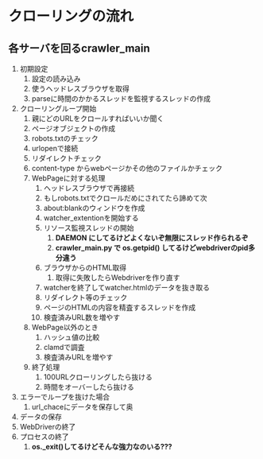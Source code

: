 # クローリングの流れ

## 各サーバを回るcrawler_main

1. 初期設定
   1. 設定の読み込み
   2. 使うヘッドレスブラウザを取得
   3. parseに時間のかかるスレッドを監視するスレッドの作成
2. クローリングループ開始
   1. 親にどのURLをクロールすればいいか聞く
   2. ページオブジェクトの作成
   3. robots.txtのチェック
   4. urlopenで接続
   5. リダイレクトチェック
   6. content-type からwebページかその他のファイルかチェック
   7. WebPageに対する処理
      1. ヘッドレスブラウザで再接続
      2. もしrobots.txtでクロールだめにされてたら諦めて次
      3. about:blankのウィンドウを作成
      4. watcher_extentionを開始する
      5. リソース監視スレッドの開始
         1. **DAEMON にしてるけどよくないぞ無限にスレッド作られるぞ**
         2. **crawler_main.py で os.getpid() してるけどwebdriverのpid多分違う**
      6. ブラウザからのHTML取得
         1. 取得に失敗したらWebdriverを作り直す
      7. watcherを終了してwatcher.htmlのデータを抜き取る
      8. リダイレクト等のチェック
      9. ページのHTMLの内容を精査するスレッドを作成
      10. 検査済みURL数を増やす
   8. WebPage以外のとき
      1. ハッシュ値の比較
      2. clamdで調査
      3. 検査済みURLを増やす
   9. 終了処理
      1. 100URLクローリングしたら抜ける
      2. 時間をオーバーしたら抜ける
3. エラーでループを抜けた場合
   1. url_chaceにデータを保存して奥
4. データの保存
5. WebDriverの終了
6. プロセスの終了
   1. **os._exit()してるけどそんな強力なのいる???**
